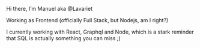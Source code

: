 Hi there, I’m Manuel aka @Lavariet

Working as Frontend (officially Full Stack, but Nodejs, am I right?)

I currently working with React, Graphql and Node, which is a stark reminder that SQL is actually something you can miss ;)
 


<!---
Lavariet/Lavariet is a ✨ special ✨ repository because its `README.md` (this file) appears on your GitHub profile.
You can click the Preview link to take a look at your changes.
--->
